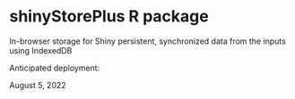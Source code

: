 # shinyStorePlus R package
In-browser storage for Shiny persistent, synchronized data from the inputs using IndexedDB

Anticipated deployment:

August 5, 2022
